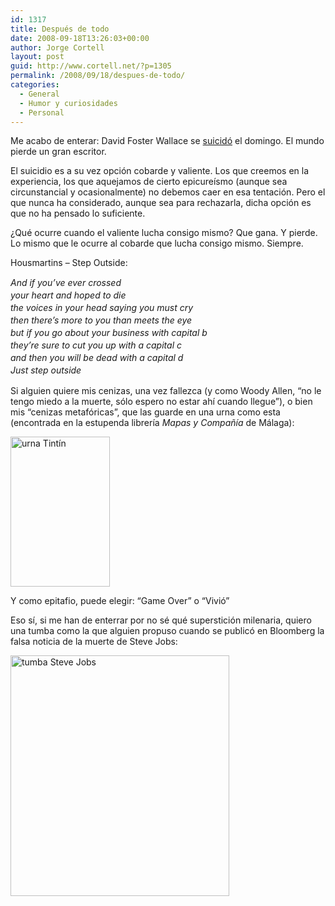 ```yaml
---
id: 1317
title: Después de todo
date: 2008-09-18T13:26:03+00:00
author: Jorge Cortell
layout: post
guid: http://www.cortell.net/?p=1305
permalink: /2008/09/18/despues-de-todo/
categories:
  - General
  - Humor y curiosidades
  - Personal
---
```

Me acabo de enterar: David Foster Wallace se <a title="Publico" href="http://www.publico.es/culturas/151151/suicida/david/foster/wallace/lider/nueva/generacion/escritores/estadounidenses" target="_blank">suicidó</a> el domingo. El mundo pierde un gran escritor.

El suicidio es a su vez opción cobarde y valiente. Los que creemos en la experiencia, los que aquejamos de cierto epicureísmo (aunque sea circunstancial y ocasionalmente) no debemos caer en esa tentación. Pero el que nunca ha considerado, aunque sea para rechazarla, dicha opción es que no ha pensado lo suficiente.

¿Qué ocurre cuando el valiente lucha consigo mismo? Que gana. Y pierde. Lo mismo que le ocurre al cobarde que lucha consigo mismo. Siempre.

Housmartins &#8211; Step Outside:

<span style="line-height: 20px;font-size: 14px"><em>And if you&#8217;ve ever crossed<br /> your heart and hoped to die<br /> the voices in your head saying you must cry<br /> then there&#8217;s more to you than meets the eye<br /> but if you go about your business with capital b<br /> they&#8217;re sure to cut you up with a capital c<br /> and then you will be dead with a capital d<br /> Just step outside</em> </span>

Si alguien quiere mis cenizas, una vez fallezca (y como Woody Allen, &#8220;no le tengo miedo a la muerte, sólo espero no estar ahí cuando llegue&#8221;), o bien mis &#8220;cenizas metafóricas&#8221;, que las guarde en una urna como esta (encontrada en la estupenda librería _Mapas y Compañía_ de Málaga):

<img src="http://farm4.static.flickr.com/3260/2842662253_92de3e87f0_m.jpg" alt="urna Tintín" width="159" height="240" />

Y como epitafio, puede elegir: &#8220;Game Over&#8221; o &#8220;Vivió&#8221;

Eso sí, si me han de enterrar por no sé qué superstición milenaria, quiero una tumba como la que alguien propuso cuando se publicó en Bloomberg la falsa noticia de la muerte de Steve Jobs:

<img src="http://makeuseof.com/tech-fun/images/steve-jobs-ipod-grave.jpg" alt="tumba Steve Jobs" width="350" height="385" />